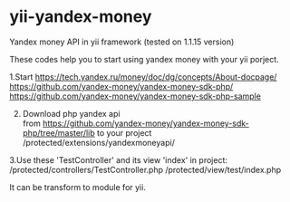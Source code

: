 # yii-yandex-money
Yandex money API in yii framework (tested on 1.1.15 version)

These codes help you to start using yandex money with your yii porject.


1.Start
https://tech.yandex.ru/money/doc/dg/concepts/About-docpage/
https://github.com/yandex-money/yandex-money-sdk-php/
https://github.com/yandex-money/yandex-money-sdk-php-sample

2. Download php yandex api  
from https://github.com/yandex-money/yandex-money-sdk-php/tree/master/lib
to your project /protected/extensions/yandexmoneyapi/

3.Use these 'TestController' and its view 'index' in project:
/protected/controllers/TestController.php
/protected/view/test/index.php


It can be transform to module for yii.
